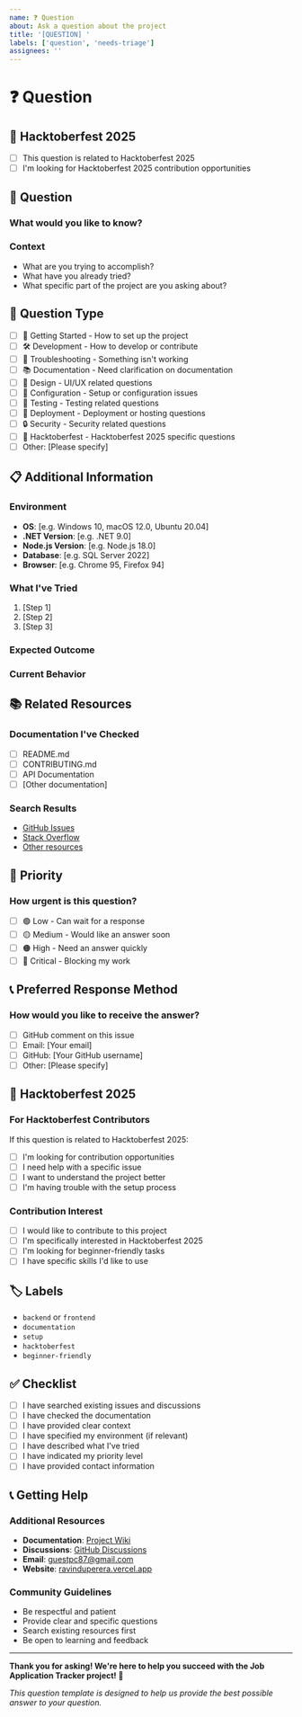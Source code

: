 ```yaml
---
name: ❓ Question
about: Ask a question about the project
title: '[QUESTION] '
labels: ['question', 'needs-triage']
assignees: ''
---
```


# ❓ Question

## 🎯 Hacktoberfest 2025
- [ ] This question is related to Hacktoberfest 2025
- [ ] I'm looking for Hacktoberfest 2025 contribution opportunities

## 📝 Question

### What would you like to know?
<!-- Provide a clear and specific question -->

### Context
<!-- Provide context about your question -->
- What are you trying to accomplish?
- What have you already tried?
- What specific part of the project are you asking about?

## 🎯 Question Type

<!-- Mark the relevant option with an "x" -->

- [ ] 🚀 Getting Started - How to set up the project
- [ ] 🛠️ Development - How to develop or contribute
- [ ] 🐛 Troubleshooting - Something isn't working
- [ ] 📚 Documentation - Need clarification on documentation
- [ ] 🎨 Design - UI/UX related questions
- [ ] 🔧 Configuration - Setup or configuration issues
- [ ] 🧪 Testing - Testing related questions
- [ ] 🚀 Deployment - Deployment or hosting questions
- [ ] 🔒 Security - Security related questions
- [ ] 🎉 Hacktoberfest - Hacktoberfest 2025 specific questions
- [ ] Other: [Please specify]

## 📋 Additional Information

### Environment
<!-- If relevant, provide your environment details -->

- **OS**: [e.g. Windows 10, macOS 12.0, Ubuntu 20.04]
- **.NET Version**: [e.g. .NET 9.0]
- **Node.js Version**: [e.g. Node.js 18.0]
- **Database**: [e.g. SQL Server 2022]
- **Browser**: [e.g. Chrome 95, Firefox 94]

### What I've Tried
<!-- Describe what you've already tried to solve this question -->

1. [Step 1]
2. [Step 2]
3. [Step 3]

### Expected Outcome
<!-- What do you expect to happen or learn? -->

### Current Behavior
<!-- What is currently happening? -->

## 📚 Related Resources

### Documentation I've Checked
<!-- List any documentation you've already reviewed -->

- [ ] README.md
- [ ] CONTRIBUTING.md
- [ ] API Documentation
- [ ] [Other documentation]

### Search Results
<!-- Any relevant search results or similar issues -->

- [GitHub Issues](url)
- [Stack Overflow](url)
- [Other resources](url)

## 🎯 Priority

### How urgent is this question?
- [ ] 🟢 Low - Can wait for a response
- [ ] 🟡 Medium - Would like an answer soon
- [ ] 🟠 High - Need an answer quickly
- [ ] 🔴 Critical - Blocking my work

## 📞 Preferred Response Method

### How would you like to receive the answer?
- [ ] GitHub comment on this issue
- [ ] Email: [Your email]
- [ ] GitHub: [Your GitHub username]
- [ ] Other: [Please specify]

## 🎉 Hacktoberfest 2025

### For Hacktoberfest Contributors
If this question is related to Hacktoberfest 2025:

- [ ] I'm looking for contribution opportunities
- [ ] I need help with a specific issue
- [ ] I want to understand the project better
- [ ] I'm having trouble with the setup process

### Contribution Interest
- [ ] I would like to contribute to this project
- [ ] I'm specifically interested in Hacktoberfest 2025
- [ ] I'm looking for beginner-friendly tasks
- [ ] I have specific skills I'd like to use

## 🏷️ Labels

<!-- Add any additional labels that might be relevant -->
- `backend` or `frontend`
- `documentation`
- `setup`
- `hacktoberfest`
- `beginner-friendly`

## ✅ Checklist

- [ ] I have searched existing issues and discussions
- [ ] I have checked the documentation
- [ ] I have provided clear context
- [ ] I have specified my environment (if relevant)
- [ ] I have described what I've tried
- [ ] I have indicated my priority level
- [ ] I have provided contact information

## 📞 Getting Help

### Additional Resources
- **Documentation**: [Project Wiki](https://github.com/ravindu0823/Job-Application-Tracker/wiki)
- **Discussions**: [GitHub Discussions](https://github.com/ravindu0823/Job-Application-Tracker/discussions)
- **Email**: guestpc87@gmail.com
- **Website**: [ravinduperera.vercel.app](https://ravinduperera.vercel.app/)

### Community Guidelines
- Be respectful and patient
- Provide clear and specific questions
- Search existing resources first
- Be open to learning and feedback

---

**Thank you for asking! We're here to help you succeed with the Job Application Tracker project! 🚀**

*This question template is designed to help us provide the best possible answer to your question.*
